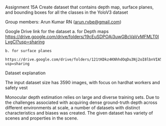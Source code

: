 Assignment 15A
Create dataset that contains depth map, surface planes, and bounding boxes for all the classes in the YoloV3 dataset

Group members:
Arun Kumar RN (arun.rvbe@gmail.com)

Google Drive link for the dataset
	a. for Depth maps
		https://drive.google.com/drive/folders/19cEuSDPOAi3uwGBcVaVvMFMLT0ILxgCI?usp=sharing

	b. for surface planes
		https://drive.google.com/drive/folders/121tKDkz4KNhhdOqDu3Nj2oI8lbnVIA5L?usp=sharing


Dataset explanation

The input dataset size has 3590 images, with focus on hardhat workers and safety vest


Monocular depth estimation relies on large and diverse training sets. 
Due to the challenges associated with acquiring dense ground-truth depth across different environments at scale, 
a number of datasets with distinct characteristics and biases was created. The given dataset has variety of scenes and 
properties in the scene.

